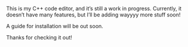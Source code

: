 This is my C++ code editor, and it’s still a work in progress. Currently, it doesn’t have many features, but I’ll be adding wayyyy more stuff soon!

A guide for installation will be out soon.

Thanks for checking it out!
